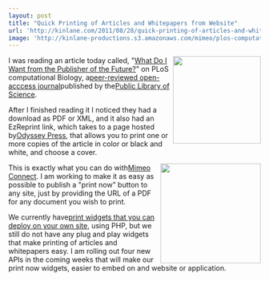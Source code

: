```yaml
---
layout: post
title: "Quick Printing of Articles and Whitepapers from Website"
url: 'http://kinlane.com/2011/08/28/quick-printing-of-articles-and-whitepapers-from-website/'
image: 'http://kinlane-productions.s3.amazonaws.com/mimeo/plos-computational-biology.png'
---
```


<img src="http://kinlane-productions.s3.amazonaws.com/mimeo/plos-computational-biology.png" alt="" width="175" align="right" />I was reading an article today called, "[What Do I Want from the Publisher of the Future?][1]" on PLoS computational Biology, a[peer-reviewed open-acccess journal][2]published by the[Public Library of Science][3].

After I finished reading it I noticed they had a download as PDF or XML, and it also had an EzReprint link, which takes to a page hosted by[Odyssey Press][4], that allows you to print one or more copies of the article in color or black and white, and choose a cover.

<img src="http://kinlane-productions.s3.amazonaws.com/mimeo/ezreprint.png" alt="" width="200" align="right" />This is exactly what you can do with[Mimeo Connect][5]. I am working to make it as easy as possible to publish a "print now" button to any site, just by providing the URL of a PDF for any document you wish to print.

We currently have[print widgets that you can deploy on your own site][6], using PHP, but we still do not have any plug and play widgets that make printing of articles and whitepapers easy. I am rolling out four new APIs in the coming weeks that will make our print now widgets, easier to embed on and website or application.

   [1]: http://www.ploscompbiol.org/article/info:doi/10.1371/journal.pcbi.1000787 (What Do I Wat from te Publisher of the Future?)
   [2]: http://www.ploscompbiol.org/ (peer-reviewed open access journal)
   [3]: http://www.plos.org/ (Public Library of Science)
   [4]: http://www.odysseypress.com/ (Odyssey Press)
   [5]: http://developer.mimeo.com/ (Mimeo Connect)
   [6]: http://developer.mimeo.com/mcp-widgets/index.php (print widgets you can deploy on your own site)

